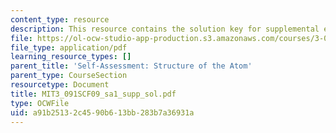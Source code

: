 ```yaml
---
content_type: resource
description: This resource contains the solution key for supplemental exams problems.
file: https://ol-ocw-studio-app-production.s3.amazonaws.com/courses/3-091sc-introduction-to-solid-state-chemistry-fall-2010/a91b25132c4590b613bb283b7a36931a_MIT3_091SCF09_sa1_supp_sol.pdf
file_type: application/pdf
learning_resource_types: []
parent_title: 'Self-Assessment: Structure of the Atom'
parent_type: CourseSection
resourcetype: Document
title: MIT3_091SCF09_sa1_supp_sol.pdf
type: OCWFile
uid: a91b2513-2c45-90b6-13bb-283b7a36931a
---
```

